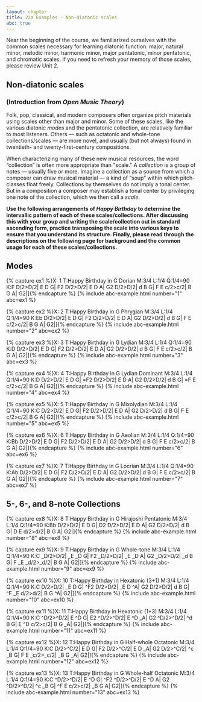```yaml
---
layout: chapter
title: 22a Examples - Non-diatonic scales
abc: true
---
```


Near the beginning of the course, we familiarized ourselves with the common scales necessary for learning diatonic function: major, natural minor, melodic minor, harmonic minor, major pentatonic, minor pentatonic, and chromatic scales. If you need to refresh your memory of those scales, please review Unit 2.

## Non-diatonic scales 
### (Introduction from *Open Music Theory*)

Folk, pop, classical, and modern composers often organize pitch materials using scales other than major and minor. Some of these scales, like the various diatonic *modes* and the pentatonic collection, are relatively familiar to most listeners. Others — such as octatonic and whole-tone collections/scales — are more novel, and usually (but not always) found in twentieth- and twenty-first-century compositions.

When characterizing many of these new musical resources, the word “collection” is often more appropriate than "scale." A *collection* is a group of notes — usually five or more. Imagine a collection as a source from which a composer can draw musical material — a kind of “soup” within which pitch-classes float freely. Collections by themselves do not imply a tonal center. But in a composition a composer may establish a tonal center by privileging one note of the collection, which we then call a *scale*. 

**Use the following arrangements of *Happy Birthday* to determine the intervallic pattern of each of these scales/collections. After discussing this with your group and writing the scale/collection out in standard ascending form, practice transposing the scale into various keys to ensure that you understand its structure. Finally, please read through the descriptions on the following page for background and the common usage for each of these scales/collections.**

## Modes

{% capture ex1 %}X: 1
T:Happy Birthday in G Dorian
M:3/4
L:1/4
Q:1/4=90
K:F
D/2>D/2| E D G| F2 D/2>D/2| E D A| G2 D/2>D/2|
d B G| F E c/2>c/2| B G A| G2|]{% endcapture %}
{% include abc-example.html number="1" abc=ex1 %}

{% capture ex2 %}X: 2
T:Happy Birthday in G Phrygian
M:3/4
L:1/4
Q:1/4=90
K:Eb
D/2>D/2| E D G| F2 D/2>D/2| E D A| G2 D/2>D/2|
d B G| F E c/2>c/2| B G A| G2|]{% endcapture %}
{% include abc-example.html number="2" abc=ex2 %}

{% capture ex3 %}X: 3
T:Happy Birthday in G Lydian
M:3/4
L:1/4
Q:1/4=90
K:D
D/2>D/2| E D G| F2 D/2>D/2| E D A| G2 D/2>D/2|
d B G| F E c/2>c/2| B G A| G2|]{% endcapture %}
{% include abc-example.html number="3" abc=ex3 %}

{% capture ex4 %}X: 4
T:Happy Birthday in G Lydian Dominant
M:3/4
L:1/4
Q:1/4=90
K:D
D/2>D/2| E D G| =F2 D/2>D/2| E D A| G2 D/2>D/2|
d B G| =F E c/2>c/2| B G A| G2|]{% endcapture %}
{% include abc-example.html number="4" abc=ex4 %}

{% capture ex5 %}X: 5
T:Happy Birthday in G Mixolydian
M:3/4
L:1/4
Q:1/4=90
K:C
D/2>D/2| E D G| F2 D/2>D/2| E D A| G2 D/2>D/2|
d B G| F E c/2>c/2| B G A| G2|]{% endcapture %}
{% include abc-example.html number="5" abc=ex5 %}

{% capture ex6 %}X: 6
T:Happy Birthday in G Aeolian
M:3/4
L:1/4
Q:1/4=90
K:Bb
D/2>D/2| E D G| F2 D/2>D/2| E D A| G2 D/2>D/2|
d B G| F E c/2>c/2| B G A| G2|]{% endcapture %}
{% include abc-example.html number="6" abc=ex6 %}

{% capture ex7 %}X: 7
T:Happy Birthday in G Locrian
M:3/4
L:1/4
Q:1/4=90
K:Ab
D/2>D/2| E D G| F2 D/2>D/2| E D A| G2 D/2>D/2|
d B G| F E c/2>c/2| B G A| G2|]{% endcapture %}
{% include abc-example.html number="7" abc=ex7 %}

## 5-, 6-, and 8-note Collections

{% capture ex8 %}X: 8
T:Happy Birthday in G Hirajoshi Pentatonic
M:3/4
L:1/4
Q:1/4=90
K:Bb
D/2>D/2| E D G| D2 D/2>D/2| E D A| G2 D/2>D/2|
d B G| D E d/2>d/2| B G A| G2|]{% endcapture %}
{% include abc-example.html number="8" abc=ex8 %}

{% capture ex9 %}X: 9
T:Happy Birthday in G Whole-tone
M:3/4
L:1/4
Q:1/4=90
K:C
_D/2>D/2| _E _D G| F2 _D/2>D/2| _E _D A| G2 _D/2>D/2|
_d B G| F _E _d/2>_d/2| B G A| G2|]{% endcapture %}
{% include abc-example.html number="9" abc=ex9 %}

{% capture ex10 %}X: 10
T:Happy Birthday in Hexatonic (3+1)
M:3/4
L:1/4
Q:1/4=90
K:C
D/2>D/2| _E D G| ^F2 D/2>D/2| _E D ^A| G2 D/2>D/2|
d B G| ^F _E d/2>d/2| B G ^A| G2|]{% endcapture %}
{% include abc-example.html number="10" abc=ex10 %}

{% capture ex11 %}X: 11
T:Happy Birthday in Hexatonic (1+3)
M:3/4
L:1/4
Q:1/4=90
K:C
^D/2>^D/2| E ^D G| E2 ^D/2>^D/2| E ^D _A| G2 ^D/2>^D/2|
^d B G| E ^D c/2>c/2| B G _A| G2|]{% endcapture %}
{% include abc-example.html number="11" abc=ex11 %}

{% capture ex12 %}X: 12
T:Happy Birthday in G Half-whole Octatonic
M:3/4
L:1/4
Q:1/4=90
K:C
D/2>^C/2| E D G| F2 D/2>^C/2| E D _A| G2 D/2>^C/2|
^c _B G| F E _c/2>_c/2| _B G _A| G2|]{% endcapture %}
{% include abc-example.html number="12" abc=ex12 %}

{% capture ex13 %}X: 13
T:Happy Birthday in G Whole-half Octatonic
M:3/4
L:1/4
Q:1/4=90
K:C
^D/2>^D/2| E ^D G| ^F2 ^D/2>^D/2| E ^D A| G2 ^D/2>^D/2|
^c _B G| ^F E c/2>c/2| _B G A| G2|]{% endcapture %}
{% include abc-example.html number="13" abc=ex13 %}